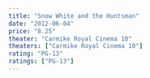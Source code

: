 ```yaml
---
title: "Snow White and the Huntsman"
date: "2012-06-04"
price: "8.25"
theater: "Carmike Royal Cinema 10"
theaters: ["Carmike Royal Cinema 10"]
rating: "PG-13"
ratings: ["PG-13"]
---
```

